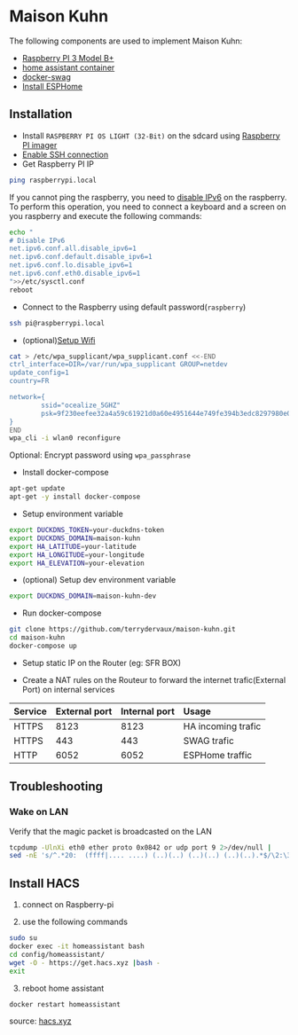 # Maison Kuhn

The following components are used to implement Maison Kuhn:
- [Raspberry PI 3 Model B+](https://www.raspberrypi.org/products/raspberry-pi-3-model-b-plus/)
- [home assistant container](https://www.home-assistant.io/installation/odroid#install-home-assistant-container)
- [docker-swag](https://github.com/linuxserver/docker-swag)
- [Install ESPHome](https://esphome.io/guides/getting_started_command_line.html)

## Installation

* Install ``RASPBERRY PI OS LIGHT (32-Bit)`` on the sdcard using [Raspberry PI imager](https://www.raspberrypi.org/software/)
* [Enable SSH connection](https://www.raspberrypi.org/documentation/remote-access/ssh/)
* Get Raspberry PI IP
  
```sh
ping raspberrypi.local
```

If you cannot ping the raspberry, you need to [disable IPv6](https://www.howtoraspberry.com/2020/04/disable-ipv6-on-raspberry-pi/)
on the raspberry. To perform this operation, you need to connect a keyboard and
a screen on you raspberry and execute the following commands:

```sh
echo "
# Disable IPv6
net.ipv6.conf.all.disable_ipv6=1
net.ipv6.conf.default.disable_ipv6=1
net.ipv6.conf.lo.disable_ipv6=1
net.ipv6.conf.eth0.disable_ipv6=1
">>/etc/sysctl.conf
reboot
```

* Connect to the Raspberry using default password(``raspberry``)

```sh
ssh pi@raspberrypi.local
```

* (optional)[Setup Wifi](https://www.raspberrypi.com/documentation/computers/configuration.html#configuring-networking31)

```sh
cat > /etc/wpa_supplicant/wpa_supplicant.conf <<-END
ctrl_interface=DIR=/var/run/wpa_supplicant GROUP=netdev
update_config=1
country=FR

network={
        ssid="ocealize_5GHZ"
        psk=9f230eefee32a4a59c61921d0a60e4951644e749fe394b3edc8297980e0618cd
}
END
wpa_cli -i wlan0 reconfigure
```

Optional: Encrypt password using `wpa_passphrase`

* Install docker-compose

```sh
apt-get update
apt-get -y install docker-compose
```

* Setup environment variable

```bash
export DUCKDNS_TOKEN=your-duckdns-token
export DUCKDNS_DOMAIN=maison-kuhn
export HA_LATITUDE=your-latitude
export HA_LONGITUDE=your-longitude
export HA_ELEVATION=your-elevation
```

* (optional) Setup dev environment variable

```bash
export DUCKDNS_DOMAIN=maison-kuhn-dev
```

* Run docker-compose

```bash
git clone https://github.com/terrydervaux/maison-kuhn.git
cd maison-kuhn
docker-compose up 
```

* Setup static IP on the Router (eg: SFR BOX)

* Create a NAT rules on the Routeur to forward the internet trafic(External Port) 
  on internal services

| Service | External port | Internal port | Usage              |
| :------ | :------------ | :------------ | :----------------- |
| HTTPS   | 8123          | 8123          | HA incoming trafic |
| HTTPS   | 443           | 443           | SWAG trafic        |
| HTTP    | 6052          | 6052          | ESPHome traffic    |

## Troubleshooting

### Wake on LAN

Verify that the magic packet is broadcasted on the LAN

```bash
tcpdump -UlnXi eth0 ether proto 0x0842 or udp port 9 2>/dev/null |
sed -nE 's/^.*20:  (ffff|.... ....) (..)(..) (..)(..) (..)(..).*$/\2:\3:\4:\5:\6:\7/p'
```

## Install HACS

1. connect on Raspberry-pi

2. use the following commands

```bash
sudo su
docker exec -it homeassistant bash
cd config/homeassistant/
wget -O - https://get.hacs.xyz |bash -
exit
```

3. reboot home assistant

```bash
docker restart homeassistant
```

source: [hacs.xyz](https://hacs.xyz/docs/setup/download)
